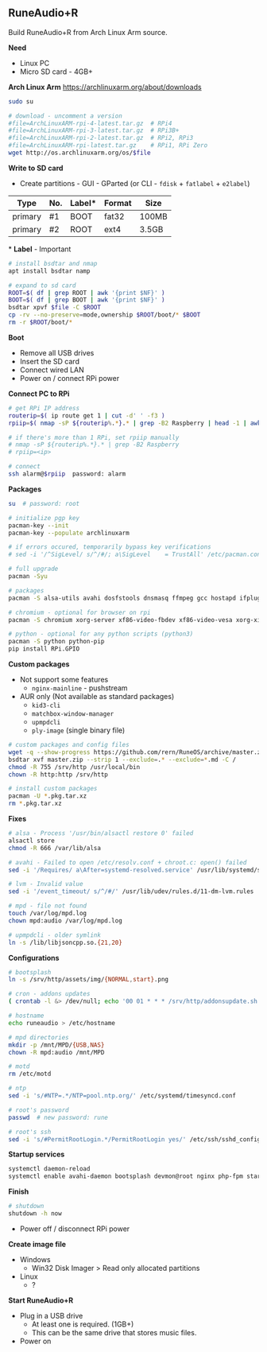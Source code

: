 RuneAudio+R
---
Build RuneAudio+R from Arch Linux Arm source.

**Need**
- Linux PC
- Micro SD card - 4GB+

**Arch Linux Arm** https://archlinuxarm.org/about/downloads
```sh
sudo su

# download - uncomment a version
#file=ArchLinuxARM-rpi-4-latest.tar.gz  # RPi4
#file=ArchLinuxARM-rpi-3-latest.tar.gz  # RPi3B+
#file=ArchLinuxARM-rpi-2-latest.tar.gz  # RPi2, RPi3
#file=ArchLinuxARM-rpi-latest.tar.gz    # RPi1, RPi Zero
wget http://os.archlinuxarm.org/os/$file
```

**Write to SD card**
- Create partitions - GUI - GParted (or CLI - `fdisk` + `fatlabel` + `e2label`)

| Type    | No. | Label* | Format | Size     |
|---------|-----|--------|--------|----------|
| primary | #1  | BOOT   | fat32  | 100MB    |
| primary | #2  | ROOT   | ext4   | 3.5GB    |

\* **Label** - Important

```sh
# install bsdtar and nmap
apt install bsdtar namp

# expand to sd card
ROOT=$( df | grep ROOT | awk '{print $NF}' )
BOOT=$( df | grep BOOT | awk '{print $NF}' )
bsdtar xpvf $file -C $ROOT
cp -rv --no-preserve=mode,ownership $ROOT/boot/* $BOOT
rm -r $ROOT/boot/*
```

**Boot**
- Remove all USB drives
- Insert the SD card
- Connect wired LAN
- Power on / connect RPi power

**Connect PC to RPi**
```sh
# get RPi IP address
routerip=$( ip route get 1 | cut -d' ' -f3 )
rpiip=$( nmap -sP ${routerip%.*}.* | grep -B2 Raspberry | head -1 | awk '{print $NF}' )

# if there's more than 1 RPi, set rpiip manually
# nmap -sP ${routerip%.*}.* | grep -B2 Raspberry
# rpiip=<ip>

# connect
ssh alarm@$rpiip  password: alarm
```

**Packages**
```sh
su  # password: root

# initialize pgp key
pacman-key --init
pacman-key --populate archlinuxarm

# if errors occured, temporarily bypass key verifications
# sed -i '/^SigLevel/ s/^/#/; a\SigLevel    = TrustAll' /etc/pacman.conf

# full upgrade
pacman -Syu

# packages
pacman -S alsa-utils avahi dosfstools dnsmasq ffmpeg gcc hostapd ifplugd mpd mpc nfs-utils parted php-fpm samba shairport-sync sudo udevil wget

# chromium - optional for browser on rpi
pacman -S chromium xorg-server xf86-video-fbdev xf86-video-vesa xorg-xinit

# python - optional for any python scripts (python3)
pacman -S python python-pip
pip install RPi.GPIO
```

**Custom packages**
- Not support some features
	- `nginx-mainline` - pushstream
- AUR only (Not available as standard packages)
	- `kid3-cli`
	- `matchbox-window-manager`
	- `upmpdcli`
	- `ply-image` (single binary file)
```sh
# custom packages and config files
wget -q --show-progress https://github.com/rern/RuneOS/archive/master.zip
bsdtar xvf master.zip --strip 1 --exclude=.* --exclude=*.md -C /
chmod -R 755 /srv/http /usr/local/bin
chown -R http:http /srv/http

# install custom packages
pacman -U *.pkg.tar.xz
rm *.pkg.tar.xz
```

**Fixes**
```sh
# alsa - Process '/usr/bin/alsactl restore 0' failed
alsactl store
chmod -R 666 /var/lib/alsa

# avahi - Failed to open /etc/resolv.conf + chroot.c: open() failed
sed -i '/Requires/ a\After=systemd-resolved.service' /usr/lib/systemd/system/avahi-daemon.service

# lvm - Invalid value
sed -i '/event_timeout/ s/^/#/' /usr/lib/udev/rules.d/11-dm-lvm.rules

# mpd - file not found
touch /var/log/mpd.log
chown mpd:audio /var/log/mpd.log

# upmpdcli - older symlink
ln -s /lib/libjsoncpp.so.{21,20}
```

**Configurations**
```sh
# bootsplash
ln -s /srv/http/assets/img/{NORMAL,start}.png

# cron - addons updates
( crontab -l &> /dev/null; echo '00 01 * * * /srv/http/addonsupdate.sh &' ) | crontab -

# hostname
echo runeaudio > /etc/hostname

# mpd directories
mkdir -p /mnt/MPD/{USB,NAS}
chown -R mpd:audio /mnt/MPD

# motd
rm /etc/motd

# ntp
sed -i 's/#NTP=.*/NTP=pool.ntp.org/' /etc/systemd/timesyncd.conf

# root's password
passwd  # new password: rune

# root's ssh
sed -i 's/#PermitRootLogin.*/PermitRootLogin yes/' /etc/ssh/sshd_config
```

**Startup services**
```sh
systemctl daemon-reload
systemctl enable avahi-daemon bootsplash devmon@root nginx php-fpm startup
```

**Finish**
```sh
# shutdown
shutdown -h now
```
- Power off / disconnect RPi power

**Create image file**
- Windows
	- Win32 Disk Imager > Read only allocated partitions
- Linux
	- ?

**Start RuneAudio+R**
- Plug in a USB drive
	- At least one is required. (1GB+)
	- This can be the same drive that stores music files.
- Power on
